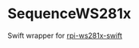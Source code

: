 # SequenceWS281x

Swift wrapper for [rpi-ws281x-swift](https://github.com/apocolipse/rpi-ws281x-swift)
